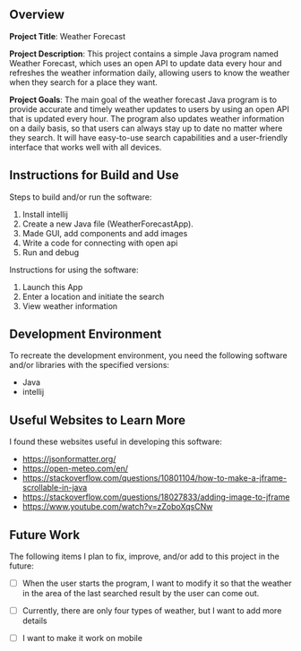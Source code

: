 ## Overview

**Project Title**: Weather Forecast

**Project Description**: This project contains a simple Java program named Weather Forecast, which uses an open API to update data every hour and refreshes the weather information daily, allowing users to know the weather when they search for a place they want.

**Project Goals**: The main goal of the weather forecast Java program is to provide accurate and timely weather updates to users by using an open API that is updated every hour. The program also updates weather information on a daily basis, so that users can always stay up to date no matter where they search. It will have easy-to-use search capabilities and a user-friendly interface that works well with all devices.


## Instructions for Build and Use


Steps to build and/or run the software:

1. Install intellij
2. Create a new Java file (WeatherForecastApp).
3. Made GUI, add components and add images
4. Write a code for connecting with open api
5. Run and debug

Instructions for using the software:

1. Launch this App
2. Enter a location and initiate the search
3. View weather information

## Development Environment 

To recreate the development environment, you need the following software and/or libraries with the specified versions:

* Java
* intellij

## Useful Websites to Learn More

I found these websites useful in developing this software:

* https://jsonformatter.org/
* https://open-meteo.com/en/
* https://stackoverflow.com/questions/10801104/how-to-make-a-jframe-scrollable-in-java
* https://stackoverflow.com/questions/18027833/adding-image-to-jframe
* https://www.youtube.com/watch?v=zZoboXqsCNw

## Future Work

The following items I plan to fix, improve, and/or add to this project in the future:

* [ ] When the user starts the program, I want to modify it so that the weather in the area of the last searched result by the user can come out.
* [ ] Currently, there are only four types of weather, but I want to add more details
* [ ] I want to make it work on mobile


